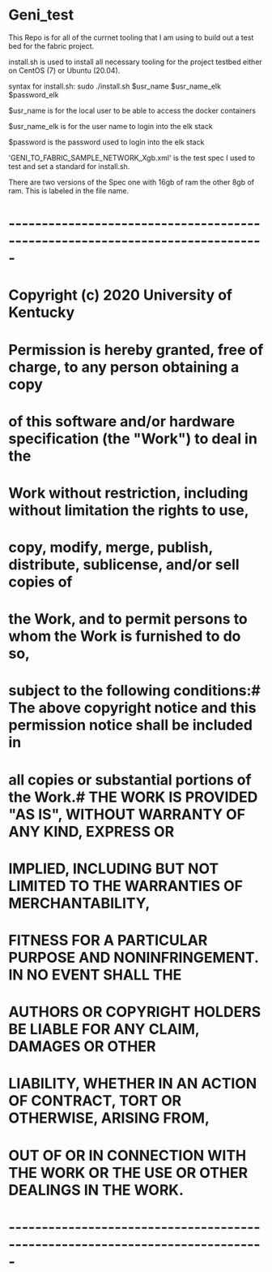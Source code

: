 # Geni_test


This Repo is for all of the currnet tooling that I am using to build out a test bed for the fabric project.

install.sh is used to install all necessary tooling for the project testbed either on CentOS (7) or Ubuntu (20.04).

  syntax for install.sh: sudo ./install.sh $usr_name $usr_name_elk $password_elk 
  
  $usr_name is for the local user to be able to access the docker containers
  
  $usr_name_elk is for the user name to login into the elk stack
  
  $password is the password used to login into the elk stack
  
'GENI_TO_FABRIC_SAMPLE_NETWORK_Xgb.xml' is the test spec I used to test and set a standard for install.sh. 
  
  There are two versions of the Spec one with 16gb of ram the other 8gb of ram. 
  This is labeled in the file name.

# -----------------------------------------------------------------------------
# Copyright (c) 2020 University of Kentucky
# Permission is hereby granted, free of charge, to any person obtaining a copy
# of this software and/or hardware specification (the "Work") to deal in the
# Work without restriction, including without limitation the rights to use,
# copy, modify, merge, publish, distribute, sublicense, and/or sell copies of
# the Work, and to permit persons to whom the Work is furnished to do so,
# subject to the following conditions:# The above copyright notice and this permission notice shall be included in
# all copies or substantial portions of the Work.# THE WORK IS PROVIDED "AS IS", WITHOUT WARRANTY OF ANY KIND, EXPRESS OR
# IMPLIED, INCLUDING BUT NOT LIMITED TO THE WARRANTIES OF MERCHANTABILITY,
# FITNESS FOR A PARTICULAR PURPOSE AND NONINFRINGEMENT. IN NO EVENT SHALL THE
# AUTHORS OR COPYRIGHT HOLDERS BE LIABLE FOR ANY CLAIM, DAMAGES OR OTHER
# LIABILITY, WHETHER IN AN ACTION OF CONTRACT, TORT OR OTHERWISE, ARISING FROM,
# OUT OF OR IN CONNECTION WITH THE WORK OR THE USE OR OTHER DEALINGS IN THE WORK.
# -----------------------------------------------------------------------------
